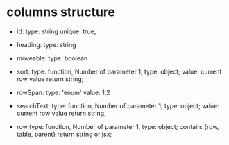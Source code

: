 # columns structure

*  id:
    type: string
    unique: true,

* heading: 
    type: string

* moveable: 
    type: boolean

* sort: 
    type: function,
    Number of parameter 1, 
        type: object; 
        value: current row value
    return string;
* rowSpan:
    type: 'enum'
    value: 1,2

* searchText: 
    type: function,
    Number of parameter 1, 
        type: object; 
        value: current row value
    return string;

* row
    type: function,
    Number of parameter 1, 
        type: object; 
        contain: {row, table, parent}
        return string or jsx;

